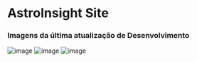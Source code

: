 # AstroInsight Site
### Imagens da última atualização de Desenvolvimento
![image](https://github.com/user-attachments/assets/00577c36-a23a-4705-bb89-dbe93326ad0b)
![image](https://github.com/user-attachments/assets/b15b34fb-7f72-4b8d-80fd-ca2e7a8685b2)
![image](https://github.com/user-attachments/assets/99be601e-71da-47ac-95a9-4499e68bdeb2)
